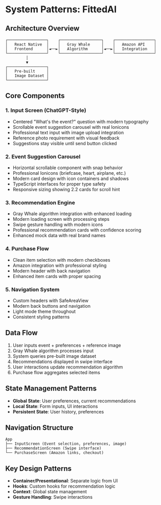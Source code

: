 # System Patterns: FittedAI

## Architecture Overview

```
┌─────────────────┐    ┌──────────────────┐    ┌─────────────────┐
│   React Native  │    │   Gray Whale     │    │   Amazon API    │
│   Frontend      │◄──►│   Algorithm      │◄──►│   Integration   │
└─────────────────┘    └──────────────────┘    └─────────────────┘
         │
         ▼
┌─────────────────┐
│   Pre-built     │
│   Image Dataset │
└─────────────────┘
```

## Core Components

### 1. Input Screen (ChatGPT-Style)

- Centered "What's the event?" question with modern typography
- Scrollable event suggestion carousel with real Ionicons
- Professional text input with image upload integration
- Reference photo requirement with visual feedback
- Suggestions stay visible until send button clicked

### 2. Event Suggestion Carousel

- Horizontal scrollable component with snap behavior
- Professional Ionicons (briefcase, heart, airplane, etc.)
- Modern card design with icon containers and shadows
- TypeScript interfaces for proper type safety
- Responsive sizing showing 2.2 cards for scroll hint

### 3. Recommendation Engine

- Gray Whale algorithm integration with enhanced loading
- Modern loading screen with processing steps
- Swipe gesture handling with modern icons
- Professional recommendation cards with confidence scoring
- Enhanced mock data with real brand names

### 4. Purchase Flow

- Clean item selection with modern checkboxes
- Amazon integration with professional styling
- Modern header with back navigation
- Enhanced item cards with proper spacing

### 5. Navigation System

- Custom headers with SafeAreaView
- Modern back buttons and navigation
- Light mode theme throughout
- Consistent styling patterns

## Data Flow

1. User inputs event + preferences + reference image
2. Gray Whale algorithm processes input
3. System queries pre-built image dataset
4. Recommendations displayed in swipe interface
5. User interactions update recommendation algorithm
6. Purchase flow aggregates selected items

## State Management Patterns

- **Global State**: User preferences, current recommendations
- **Local State**: Form inputs, UI interactions
- **Persistent State**: User history, preferences

## Navigation Structure

```
App
├── InputScreen (Event selection, preferences, image)
├── RecommendationScreen (Swipe interface)
└── PurchaseScreen (Amazon links, checkout)
```

## Key Design Patterns

- **Container/Presentational**: Separate logic from UI
- **Hooks**: Custom hooks for recommendation logic
- **Context**: Global state management
- **Gesture Handling**: Swipe interactions
